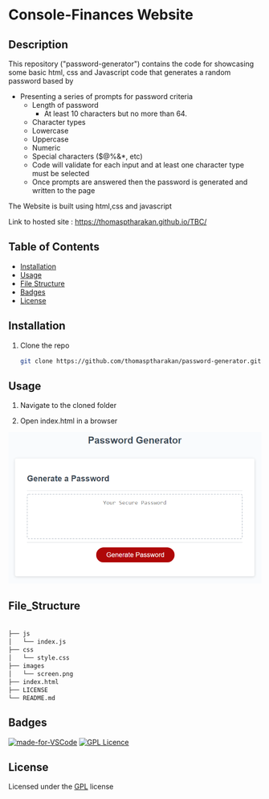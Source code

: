 # Console-Finances Website

## Description

This repository ("password-generator") contains the code for showcasing some basic html, css and Javascript code that generates a random password based by 
* Presenting a series of prompts for password criteria
   * Length of password
      * At least 10 characters but no more than 64.
   * Character types
   * Lowercase
   * Uppercase
   * Numeric
   * Special characters ($@%&*, etc)
   * Code will validate for each input and at least one character type must be selected
  * Once prompts are answered then the password is generated and written to the page

The Website is built using html,css and javascript

Link to hosted site : https://thomasptharakan.github.io/TBC/



## Table of Contents

- [Installation](#installation)
- [Usage](#usage)
- [File Structure](#file_structure)
- [Badges](#badges)
- [License](#license)

## Installation

1. Clone the repo
   ```sh
   git clone https://github.com/thomasptharakan/password-generator.git
   
   ```


## Usage

1. Navigate to the cloned folder

2. Open index.html in a browser

![ScreenShot](/images/screen.PNG)



## File_Structure
```

├── js
│   └── index.js
├── css
│   └── style.css
├── images
│   └── screen.png
├── index.html
├── LICENSE
└── README.md
```

## Badges

[![made-for-VSCode](https://img.shields.io/badge/Made%20for-VSCode-1f425f.svg)](https://code.visualstudio.com/)
[![GPL Licence](https://badges.frapsoft.com/os/gpl/gpl.svg?v=103)](https://opensource.org/licenses/GPL-3.0/)  


## License

Licensed under the [GPL](LICENSE.txt) license



